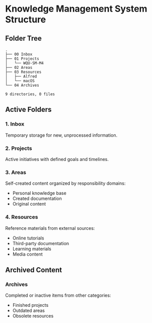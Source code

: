 # Knowledge Management System Structure

## Folder Tree

```
.
├── 00 Inbox
├── 01 Projects
│   └── WQU-SM-M4
├── 02 Areas
├── 03 Resources
│   ├── Alfred
│   └── macOS
└── 04 Archives

9 directories, 0 files
```

## Active Folders

### 1. Inbox
Temporary storage for new, unprocessed information.

### 2. Projects
Active initiatives with defined goals and timelines.

### 3. Areas
Self-created content organized by responsibility domains:
- Personal knowledge base
- Created documentation
- Original content

### 4. Resources
Reference materials from external sources:
- Online tutorials
- Third-party documentation
- Learning materials
- Media content

## Archived Content

### Archives
Completed or inactive items from other categories:
- Finished projects
- Outdated areas
- Obsolete resources